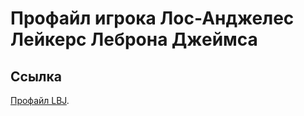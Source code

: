 # Профайл игрока Лос-Анджелес Лейкерс Леброна Джеймса

## Ссылка 

[Профайл LBJ]([https://duckduckgo.com](https://ryzen-71.github.io/LB23/)https://ryzen-71.github.io/LB23/).
